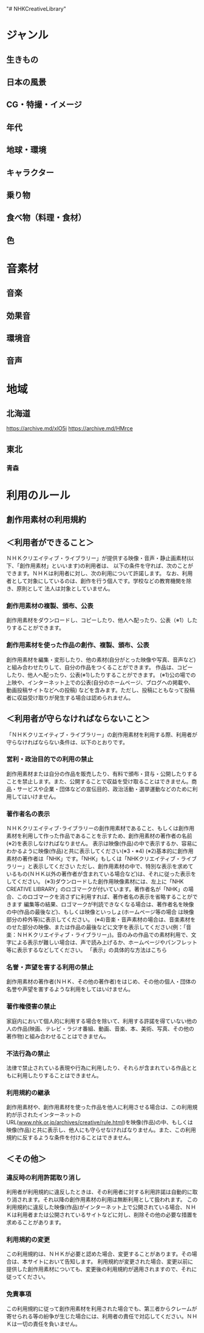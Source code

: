 "# NHKCreativeLibrary" 

# ジャンル
## 生きもの

## 日本の風景

## CG・特撮・イメージ

## 年代

## 地球・環境

## キャラクター

## 乗り物

## 食べ物（料理・食材）

## 色

# 音素材
## 音楽

## 効果音

## 環境音

## 音声

# 地域

## 北海道

https://archive.md/xlO5i
https://archive.md/HMrce

## 東北
### 青森


# 利用のルール
## 創作用素材の利用規約
## ＜利用者ができること＞
ＮＨＫクリエイティブ・ライブラリー」が提供する映像・音声・静止画素材(以下、「創作用素材」といいます)の利用者は、 以下の条件を守れば、次のことができます。ＮＨＫは利用者に対し、次の利用について許諾します。 なお、利用者として対象にしているのは、創作を行う個人です。学校などの教育機関を除き、原則として 法人は対象としていません。
### 創作用素材の複製、頒布、公表
創作用素材をダウンロードし、コピーしたり、他人へ配ったり、公表（※1）したりすることができます。
### 創作用素材を使った作品の創作、複製、頒布、公表
創作用素材を編集・変形したり、他の素材(自分がとった映像や写真、音声など)と組み合わせたりして、自分の作品をつくることができます。 作品は、コピーしたり、他人へ配ったり、公表(※1)したりすることができます。
(※1)公の場での上映や、インターネット上での公表(自分のホームページ、ブログへの掲載や、動画投稿サイトなどへの投稿) などを含みます。ただし、投稿にともなって投稿者に収益受け取りが発生する場合は認められません。
## ＜利用者が守らなければならないこと＞
「ＮＨＫクリエイティブ・ライブラリー」の創作用素材を利用する際、利用者が守らなければならない条件は、以下のとおりです。
### 営利・政治目的での利用の禁止
創作用素材または自分の作品を販売したり、有料で頒布・貸与・公開したりすることを禁止します。また、公開することで収益を受け取ることはできません。商品・サービスや企業・団体などの宣伝目的、政治活動・選挙運動などのために利用してはいけません。
### 著作者名の表示
ＮＨＫクリエイティブ･ライブラリーの創作用素材であること、もしくは創作用素材を利用して作った作品であることを示すため、創作用素材の著作者の名前(※2)を表示しなければなりません。 表示は映像(作品)の中で表示するか、容易にわかるように映像(作品)と共に表示してください(※3・※4)
(※2)基本的に創作用素材の著作者は「NHK」です。「NHK」もしくは「NHKクリエイティブ・ライブラリー」と表示してください ただし、創作用素材の中で、特別な表示を求めているもの(ＮＨＫ以外の著作者が含まれている場合など)は、それに従った表示をしてください。
(※3)ダウンロードした創作用映像素材には、左上に「NHK CREATIVE LIBRARY」のロゴマークが付いています。著作者名が「NHK」の場合、このロゴマークを消さずに利用すれば、著作者名の表示を省略することができます 編集等の結果、ロゴマークが判読できなくなる場合は、著作者名を映像の中(作品の最後など)、もしくは映像といっしょ(ホームページ等の場合 は映像部分の枠外等)に表示してください。
(※4)音楽・音声素材の場合は、音楽素材をのせた部分の映像、または作品の最後などに文字を表示してください(例：「音楽：ＮＨＫクリエイティブ・ライブラリー」)。音のみの作品での素材利用で、文字による表示が難しい場合は、声で読み上げるか、ホームページやパンフレット等に表示するなどしてください。
「表示」の具体的な方法はこちら
### 名誉・声望を害する利用の禁止
創作用素材の著作者(ＮＨＫ、その他の著作者)をはじめ、その他の個人・団体の名誉や声望を害するような利用をしてはいけません。
### 著作権侵害の禁止
家庭内において個人的に利用する場合を除いて、利用する許諾を得ていない他の人の作品(映画、テレビ・ラジオ番組、動画、音楽、本、美術、写真、その他の著作物)と組み合わせることはできません。
### 不法行為の禁止
法律で禁止されている表現や行為に利用したり、それらが含まれている作品とともに利用したりすることはできません。
### 利用規約の継承
創作用素材や、創作用素材を使った作品を他人に利用させる場合は、この利用規約が示されたインターネットのURL(www.nhk.or.jp/archives/creative/rule.html)を映像(作品)の中、もしくは映像(作品)と共に表示し、他人にも守らせなければなりません。また、この利用規約に反するような条件を付けることはできません。
## ＜その他＞
### 違反時の利用許諾取り消し
利用者が利用規約に違反したときは、その利用者に対する利用許諾は自動的に取り消されます。それ以降の創作用素材の利用は無断利用として扱われます。 この利用規約に違反した映像(作品)がインターネット上で公開されている場合、ＮＨＫは利用者または公開されているサイトなどに対し、削除その他の必要な措置を求めることがあります。
### 利用規約の変更
この利用規約は、ＮＨＫが必要と認めた場合、変更することがあります。その場合は、本サイトにおいて告知します。 利用規約が変更された場合、変更以前に提供した創作用素材についても、変更後の利用規約が適用されますので、それに従ってください。
### 免責事項
この利用規約に従って創作用素材を利用された場合でも、第三者からクレームが寄せられる等の紛争が生じた場合には、利用者の責任で対応してください。ＮＨＫは一切の責任を負いません。